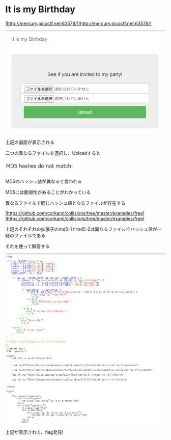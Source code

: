 # It is my Birthday

[http://mercury.picoctf.net:63578/](http://mercury.picoctf.net:63578/)

![image1](images/image1.png)

上記の画面が表示される

二つの異なるファイルを選択し、Uploadすると

![image2](images/image2.png)

MD5のハッシュ値が異なると言われる

MD5には脆弱性があることがわかっている

異なるファイルで同じハッシュ値となるファイルが存在する

[https://github.com/corkami/collisions/tree/master/examples/free](https://github.com/corkami/collisions/tree/master/examples/free)

上記のそれぞれの拡張子のmd5-1とmd5-2は異なるファイルでハッシュ値が一緒のファイルである

それを使って解答する

![image3](images/image3.png)

上記が表示されて、flag発見!